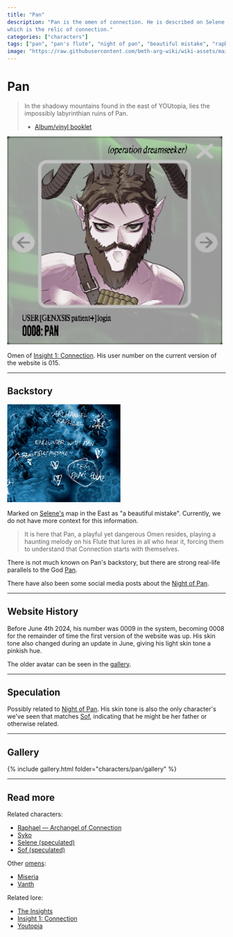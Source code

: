 ```yaml
---
title: "Pan"
description: "Pan is the omen of connection. He is described on Selene's map as a 'beautiful mistake' and carries his flute, 
which is the relic of connection."
categories: ["characters"]
tags: ["pan", "pan's flute", "night of pan", "beautiful mistake", "raphael", "youtopia"]
image: "https://raw.githubusercontent.com/bmth-arg-wiki/wiki-assets/main/characters/pan/pan-300x300.png"
---
```

# Pan

> In the shadowy mountains found in the east of YOUtopia, lies the impossibly labyrinthian ruins of Pan.
> 
> - [Album/vinyl booklet](../lore/booklet)

![Pan's avatar after turning pink](https://raw.githubusercontent.com/bmth-arg-wiki/wiki-assets/main/characters/pan/8pan.png)

Omen of [Insight 1: Connection](../lore/insight1-connection). His user number on the current version of the website 
is 015.

***

## Backstory

![Pan on Selene's map](https://raw.githubusercontent.com/bmth-arg-wiki/wiki-assets/main/lore/insights/connection/raphael-selenes-map.png)

Marked on [Selene's](selene) map in the East as "a beautiful mistake". Currently, we do not 
have more context for this information.

> It is here that Pan, a playful yet dangerous Omen resides, playing a haunting melody on his Flute that 
> lures in all who hear it, forcing them to understand that Connection sta*r*ts with themselves.

There is not much known on Pan's backstory, but there are strong real-life parallels to the 
God [Pan](https://en.wikipedia.org/wiki/Pan_(god)). 

There have also been some social media posts about the [Night of Pan](../lore/night-of-pan).

***

## Website History

Before June 4th 2024, his number was 0009 in the system, becoming 0008 for the remainder of time the 
first version of the website was up. His skin tone also changed during an update in June, giving his
light skin tone a pinkish hue.

The older avatar can be seen in the [gallery](#gallery).

***

## Speculation

Possibly related to [Night of Pan](../lore/night-of-pan). His skin 
tone is also the only character's we've seen that matches [Sof](sof), indicating 
that he might be her father or otherwise related.

***

## Gallery

{% include gallery.html folder="characters/pan/gallery" %}

***

## Read more

Related characters:

- [Raphael — Archangel of Connection](raphael)
- [Syko](syko)
- [Selene (speculated)](selene)
- [Sof (speculated)](sof)

Other [omens](../characters#omens):

- [Miseria](miseria)
- [Vanth](vanth)

Related lore:

- [The Insights](../lore/insights)
- [Insight 1: Connection](../lore/insight1-connection)
- [Youtopia](../lore/youtopia)